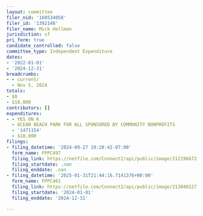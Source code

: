 ```yaml
---
layout: committee
filer_nid: '160534058'
filer_id: '1392148'
filer_name: Mick Hellman
jurisdiction: sf
pri_form: true
candidate_controlled: false
committee_type: Independent Expenditure
dates:
- '2022-01-01'
- '2024-12-31'
breadcrumbs:
- - current/
  - Nov 5, 2024
totals:
- $0
- $10,000
contributors: []
expenditures:
- - YES ON K
  - OCEAN BEACH PARK FOR ALL SPONSORED BY COMMUNITY NONPROFITS
  - '1471154'
  - $10,000
filings:
- filing_datetime: '2024-09-27 10:28:42-07:00'
  form_name: FPPC497
  filing_link: https://netfile.com/Connect2/api/public/image/212196672
  filing_startdate: .nan
  filing_enddate: .nan
- filing_datetime: '2025-01-31T21:44:16.7141376+00:00'
  form_name: FPPC461
  filing_link: https://netfile.com/Connect2/api/public/image/213040127
  filing_startdate: '2024-01-01'
  filing_enddate: '2024-12-31'

---
```


